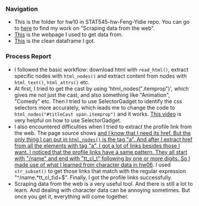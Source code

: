 ### Navigation
- This is the folder for hw10 in STAT545-hw-Feng-Yidie repo. You can go to [here](https://github.com/yidie/STAT545-hw-Feng-Yidie/tree/master/hw10) to find my work on "Scraping data from the web".
- [This](http://www.imdb.com/title/tt2380307/?ref_=nv_sr_1) is the webpage I used to get data from.
- [This]() is the clean dataframe I got.

### Process Report
- I followed the basic workflow: download html with `read_html()`, extract specific nodes with `html_nodes()` and extract content from nodes with `html_text()`, `html_attrs()` etc.
- At first, I tried to get the cast by using 'html_nodes(".itemprop")', which gives me not just the cast, and also something like "Animation", "Comedy" etc. Then I tried to use SelectorGadget to identify the css selectors more accurately, which leads me to change the code to `html_nodes("#titleCast span.itemprop")` and it works. [This video](http://selectorgadget.com/stable/doc/) is very helpful on how to use SelectorGadget.
- I also encountered difficulties when I tried to extract the profile link from the web. The page source shows <a href="/name/nm5645519/?ref_=tt_cl_t1" itemprop="url"> and I know that I need its href. But the only thing I can put in `html_nodes()` is the tag "a". And after I extract href from all the elements with tag "a", I got a lot of links besides those I want. I noticed that the profile links have a same pattern. They all start with "/name" and end with "tt_cl_t" following by one or more digits. So I made use of what I learned from character data in [hw06](https://github.com/yidie/STAT545-hw-Feng-Yidie/tree/master/hw06). I used `str_subset()` to get those links that match with the regular expression "^/name.*tt_cl_t\\d+$". Finally, I got the profile links successfully.
- Scraping data from the web is a very useful tool. And there is still a lot to learn. And dealing with character data can be annoying sometimes. But once you get it, everything will come together.   
